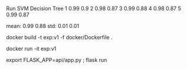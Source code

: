 Run SVM  Decision Tree
1   0.99    0.9
2   0.98    0.87
3   0.99    0.88
4   0.98    0.87
5   0.99    0.87

mean:  0.99   0.88
std:  0.01   0.01



docker build -t exp:v1 -f docker/Dockerfile .

docker run -it exp:v1

export FLASK_APP=api/app.py ; flask run